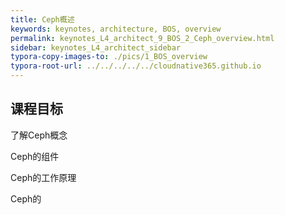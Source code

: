 ```yaml
---
title: Ceph概述
keywords: keynotes, architecture, BOS, overview
permalink: keynotes_L4_architect_9_BOS_2_Ceph_overview.html
sidebar: keynotes_L4_architect_sidebar
typora-copy-images-to: ./pics/1_BOS_overview
typora-root-url: ../../../../../cloudnative365.github.io
---
```


## 课程目标

了解Ceph概念

Ceph的组件

Ceph的工作原理

Ceph的
